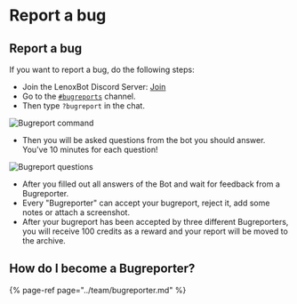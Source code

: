 # Report a bug

## Report a bug

If you want to report a bug, do the following steps:

* Join the LenoxBot Discord Server: [Join](https://lenoxbot.com/discord/)
* Go to the [`#bugreports`](https://discord.gg/qvAHreR) channel.
* Then type `?bugreport` in the chat.

![Bugreport command](https://s15.postimg.cc/57bapxkln/Screenshot_7.png.png)

* Then you will be asked questions from the bot you should answer. You've 10 minutes for each question!

![Bugreport questions](https://s15.postimg.cc/dpkquf40r/Screenshot_6.png.png)

* After you filled out all answers of the Bot and wait for feedback from a Bugreporter.
* Every "Bugreporter" can accept your bugreport, reject it, add some notes or attach a screenshot.
* After your bugreport has been accepted by three different Bugreporters, you will receive 100 credits as a reward and your report will be moved to the archive.

## How do I become a Bugreporter?

{% page-ref page="../team/bugreporter.md" %}

